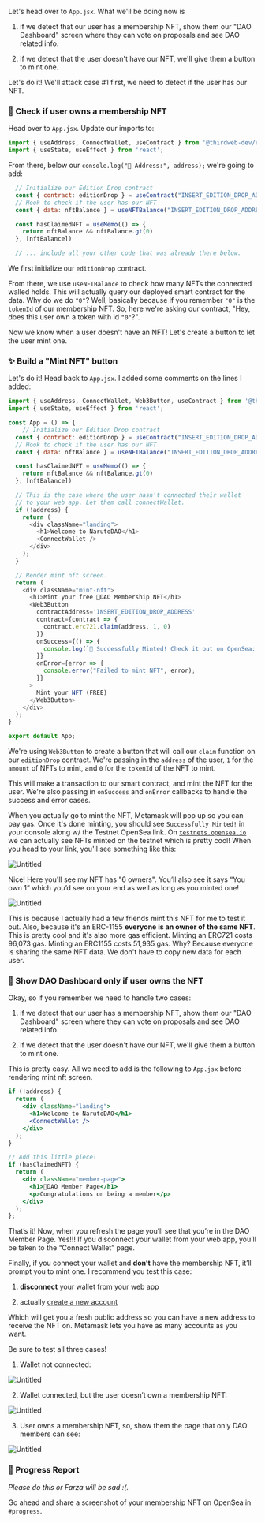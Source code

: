 Let's head over to `App.jsx`. What we'll be doing now is

1) if we detect that our user has a membership NFT, show them our "DAO Dashboard" screen where they can vote on proposals and see DAO related info.

2) if we detect that the user doesn't have our NFT, we'll give them a button to mint one.

Let's do it! We'll attack case #1 first, we need to detect if the user has our NFT.

### 🤔 Check if user owns a membership NFT

Head over to `App.jsx`. Update our imports to:

```jsx
import { useAddress, ConnectWallet, useContract } from '@thirdweb-dev/react';
import { useState, useEffect } from 'react';
```

From there, below our `console.log("👋 Address:", address);` we're going to add:

```jsx
  // Initialize our Edition Drop contract
  const { contract: editionDrop } = useContract("INSERT_EDITION_DROP_ADDRESS", "edition-drop");
  // Hook to check if the user has our NFT
  const { data: nftBalance } = useNFTBalance("INSERT_EDITION_DROP_ADDRESS", address, "0")

  const hasClaimedNFT = useMemo(() => {
    return nftBalance && nftBalance.gt(0)
  }, [nftBalance])

  // ... include all your other code that was already there below.
```

We first initialize our `editionDrop` contract.

From there, we use `useNFTBalance` to check how many NFTs the connected walled holds. This will actually query our deployed smart contract for the data. Why do we do `"0"`? Well, basically because if you remember `"0"` is the `tokenId` of our membership NFT. So, here we're asking our contract, "Hey, does this user own a token with id `"0"`?".

Now we know when a user doesn't have an NFT! Let's create a button to let the user mint one.

### ✨ Build a "Mint NFT" button

Let's do it! Head back to `App.jsx`. I added some comments on the lines I added:

```javascript
import { useAddress, ConnectWallet, Web3Button, useContract } from '@thirdweb-dev/react';
import { useState, useEffect } from 'react';

const App = () => {
    // Initialize our Edition Drop contract
  const { contract: editionDrop } = useContract("INSERT_EDITION_DROP_ADDRESS", "edition-drop");
  // Hook to check if the user has our NFT
  const { data: nftBalance } = useNFTBalance("INSERT_EDITION_DROP_ADDRESS", address, "0")

  const hasClaimedNFT = useMemo(() => {
    return nftBalance && nftBalance.gt(0)
  }, [nftBalance])

  // This is the case where the user hasn't connected their wallet
  // to your web app. Let them call connectWallet.
  if (!address) {
    return (
      <div className="landing">
        <h1>Welcome to NarutoDAO</h1>
        <ConnectWallet />
      </div>
    );
  }

  // Render mint nft screen.
  return (
    <div className="mint-nft">
      <h1>Mint your free 🍪DAO Membership NFT</h1>
      <Web3Button 
        contractAddress='INSERT_EDITION_DROP_ADDRESS'
        contract={contract => {
          contract.erc721.claim(address, 1, 0)
        }}
        onSuccess={() => {
          console.log(`🌊 Successfully Minted! Check it out on OpenSea: https://testnets.opensea.io/assets/${editionDrop.getAddress()}/0`);
        }}
        onError={error => {
          console.error("Failed to mint NFT", error);
        }}
      >
        Mint your NFT (FREE)
      </Web3Button>
    </div>
  );
}

export default App;
```

We're using `Web3Button` to create a button that will call our `claim` function on our `editionDrop` contract. We're passing in the `address` of the user, `1` for the `amount` of NFTs to mint, and `0` for the `tokenId` of the NFT to mint.

This will make a transaction to our smart contract, and mint the NFT for the user. We're also passing in `onSuccess` and `onError` callbacks to handle the success and error cases.

When you actually go to mint the NFT, Metamask will pop up so you can pay gas. Once it's done minting, you should see `Successfully Minted!` in your console along w/ the Testnet OpenSea link. On [`testnets.opensea.io`](http://testnets.opensea.io/) we can actually see NFTs minted on the testnet which is pretty cool! When you head to your link, you'll see something like this:

![Untitled](https://i.imgur.com/PjjDSxd.png)

Nice! Here you'll see my NFT has "6 owners". You’ll also see it says “You own 1” which you’d see on your end as well as long as you minted one!

![Untitled](https://i.imgur.com/fdn9Qs4.png)

This is because I actually had a few friends mint this NFT for me to test it out. Also, because it's an ERC-1155 **everyone is an owner of the same NFT**. This is pretty cool and it's also more gas efficient. Minting an ERC721 costs 96,073 gas. Minting an ERC1155 costs 51,935 gas. Why? Because everyone is sharing the same NFT data. We don't have to copy new data for each user.

### 🛑 Show DAO Dashboard only if user owns the NFT

Okay, so if you remember we need to handle two cases:

1) if we detect that our user has a membership NFT, show them our "DAO Dashboard" screen where they can vote on proposals and see DAO related info.

2) if we detect that the user doesn't have our NFT, we'll give them a button to mint one.

This is pretty easy. All we need to add is the following to `App.jsx` before rendering mint nft screen.

```jsx
if (!address) {
  return (
    <div className="landing">
      <h1>Welcome to NarutoDAO</h1>
      <ConnectWallet />
    </div>
  );
}

// Add this little piece!
if (hasClaimedNFT) {
  return (
    <div className="member-page">
      <h1>🍪DAO Member Page</h1>
      <p>Congratulations on being a member</p>
    </div>
  );
};
```

That’s it! Now, when you refresh the page you’ll see that you’re in the DAO Member Page. Yes!!! If you disconnect your wallet from your web app, you’ll be taken to the “Connect Wallet” page.

Finally, if you connect your wallet and **don’t** have the membership NFT, it’ll prompt you to mint one. I recommend you test this case:

1) **disconnect** your wallet from your web app

2) actually [create a new account](https://metamask.zendesk.com/hc/en-us/articles/360015289452-How-to-create-an-additional-account-in-your-MetaMask-wallet)

Which will get you a fresh public address so you can have a new address to receive the NFT on. Metamask lets you have as many accounts as you want.

Be sure to test all three cases!

1) Wallet not connected:

![Untitled](https://i.imgur.com/wIWqk4L.png)

2) Wallet connected, but the user doesn’t own a membership NFT:

![Untitled](https://i.imgur.com/4y06Gvb.png)

3) User owns a membership NFT, so, show them the page that only DAO members can see:

![Untitled](https://i.imgur.com/SVy3Yne.png)

### 🚨 Progress Report

*Please do this or Farza will be sad :(.*

Go ahead and share a screenshot of your membership NFT on OpenSea in `#progress`.
